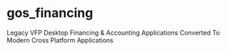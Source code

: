# gos_financing
Legacy VFP Desktop Financing &amp; Accounting Applications Converted To Modern Cross Platform Applications
